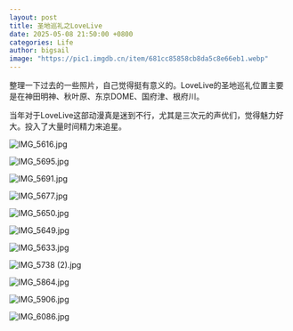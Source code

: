 ```yaml
---
layout: post
title: 圣地巡礼之LoveLive
date: 2025-05-08 21:50:00 +0800
categories: Life
author: bigsail
image: "https://pic1.imgdb.cn/item/681cc85858cb8da5c8e66eb1.webp"
---
```

整理一下过去的一些照片，自己觉得挺有意义的。LoveLive的圣地巡礼位置主要是在神田明神、秋叶原、东京DOME、国府津、根府川。

当年对于LoveLive这部动漫真是迷到不行，尤其是三次元的声优们，觉得魅力好大。投入了大量时间精力来追星。

![IMG_5616.jpg](https://img.warn.im/v2/eAmKUIN.jpeg)

![IMG_5695.jpg](https://img.warn.im/v2/Esx6e71.jpeg)

![IMG_5691.jpg](https://img.warn.im/v2/2ToZlKC.jpeg)

![IMG_5677.jpg](https://img.warn.im/v2/Le6FrBN.jpeg)

![IMG_5650.jpg](https://img.warn.im/v2/LVTajcu.jpeg)

![IMG_5649.jpg](https://img.warn.im/v2/nA98VAi.jpeg)

![IMG_5633.jpg](https://img.warn.im/v2/WtvDvQc.jpeg)

![IMG_5738 (2).jpg](https://img.warn.im/v2/SIq144T.jpeg)

![IMG_5864.jpg](https://img.warn.im/v2/2osBpqk.jpeg)

![IMG_5906.jpg](https://img.warn.im/v2/oIhEq9H.jpeg)

![IMG_6086.jpg](https://img.warn.im/v2/YDLwp4X.jpeg)
